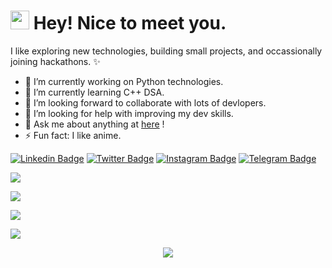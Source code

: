 <h1><img src="https://emojis.slackmojis.com/emojis/images/1531849430/4246/blob-sunglasses.gif?1531849430" width="30"/> Hey! Nice to meet you.</h1>


I like exploring new technologies, building small projects, and occassionally joining hackathons. ✨
<!-- **Tusharr08/Tusharr08** is a ✨ _special_ ✨ repository because its `README.md` (this file) appears on your GitHub profile. -->

- 🔭 I’m currently working on Python technologies.
- 🌱 I’m currently learning C++ DSA.
- 👯 I’m looking forward to collaborate with lots of devlopers.
- 🤔 I’m looking for help with improving my dev skills.
- 💬 Ask me about anything at [here](https://github.com/Tusharr08/Tusharr08/issues) !
- ⚡ Fun fact: I like anime.

[![Linkedin Badge](https://img.shields.io/badge/-LinkedIn-0e76a8?style=flat-square&logo=Linkedin&logoColor=white)](https://linkedin.com/in/tushargupta08)
[![Twitter Badge](https://img.shields.io/badge/-Twitter-00acee?style=flat-square&logo=Twitter&logoColor=white)](https://twitter.com/callmetushh)
[![Instagram Badge](https://img.shields.io/badge/-Instagram-e4405f?style=flat-square&logo=Instagram&logoColor=white)](https://www.instagram.com/tusharr._.08/)
[![Telegram Badge](https://img.shields.io/badge/-Telegram-0088cc?style=flat-square&logo=Telegram&logoColor=white)](https://t.me/tusharr_08)

<!--[![Website Badge](https://img.shields.io/badge/Website-3b5998?style=flat-square&logo=google-chrome&logoColor=white)](https://iampavangandhi.github.io/)-->

![](https://komarev.com/ghpvc/?username=Tusharr08&color=blueviolet&label=PROFILE+VIEWS&style=plastic)



<!--  <img align="middle" alt="GIF" src="https://github.com/abhisheknaiidu/abhisheknaiidu/blob/master/code.gif?raw=true" width="500" height="320" />-->



<p align=left><img align="center" src=https://github-readme-stats.vercel.app/api?username=Tusharr08&show_icons=true&theme=tokyonight /></p>

<p align=left><img align="center" src=https://github-readme-stats.vercel.app/api/top-langs/?username=Tusharr08&layout=compact&theme=tokyonight /></p>

<p align=left><img align="center" src="https://github-readme-streak-stats.herokuapp.com/?user=Tusharr08&" /></p>


<!--![Tusharr's github activity graph](https://activity-graph.herokuapp.com/graph?username=Tusharr08&theme=dracula)-->

<p align=center><img align="center" src=https://forthebadge.com/images/badges/powered-by-coffee.svg /></p>
